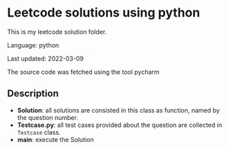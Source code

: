 # Leetcode solutions using python

This is my leetcode solution folder.

Language: python

Last updated: 2022-03-09

The source code was fetched using the tool pycharm



## Description

+ **Solution**: all solutions are consisted in this class as function, named by the question number.
+ **Testcase.py**: all test cases provided about the question are collected in `Testcase` class.
+ **main**: execute the Solution

